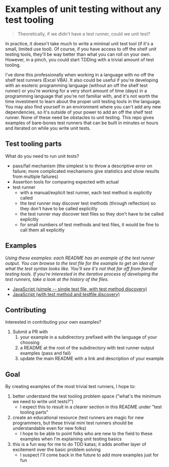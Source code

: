 # Examples of unit testing without any test tooling

> Theoretically, if we didn't have a test runner, could we unit test?

In practice, it doesn't take much to write a minimal unit test tool (if it's a
small, limited use tool). Of course, if you have access to off the shelf unit
testing tools, they'll be way better than what you can roll on your own.
However, in a pinch, you could start TDDing with a trivial amount of test
tooling. 

I've done this professionally when working in a language with no off the shelf
test runners (Excel VBA). It also could be useful if you're developing with an
esoteric programming language (without an off the shelf test runner) or you're
working for a very short amount of time (days) in a programming language that
you're not familiar with, and it's not worth the time investment to learn about
the proper unit testing tools in the language. You may also find yourself in an
environment where you can't add any new dependencies, so it's outside of your
power to add an off the shelf test runner. None of these need be obstacles to
unit testing. This repo gives examples of bare-bones test runners that can be
built in minutes or hours and iterated on while you write unit tests.

## Test tooling parts

What do you need to run unit tests?
- pass/fail mechanism (the simplest is to throw a descriptive error on failure;
  more complicated mechanisms give statistics and show results from multiple
  failures)
- Assertion tools for comparing expected with actual
- test runner
   - with a manual/explicit test runner, each test method is explicitly called
   - the test runner may discover test methods (through reflection) so they
     don't have to be called explicitly
   - the test runner may discover test files so they don't have to be called
     explicitly
   - for small numbers of test methods and test files, it would be fine to call
     them all explicitly

## Examples

*Using these examples: each README has an example of the test runner output.
You can browse to the test file for the example to get an idea of what the test
syntax looks like. You'll see it's not that far off from familiar testing
tools. If you're interested in the iterative process of developing the test runners,
take a look at the history of the files.*

- [JavaScript (simple -- single test file, with test method discovery)](./javascript-simple)
- [JavaScript (with test method and testfile discovery)](./javascript-with-test-file-discovery)

## Contributing

Interested in contributing your own examples?
1. Submit a PR with
    1. your example in a subdirectory prefixed with the language of your choosing
    2. a README at the root of the subdirectory with test runner output examples (pass and fail)
    3. update the main README with a link and description of your example

## Goal

By creating examples of the most trivial test runners, I hope to:
1. better understand the test tooling problem space ("what's the minimum we need to write unit tests?")
    - I expect this to result in a clearer section in this README under "test tooling parts"
2. create an educational resource (test runners are magic for new programmers, but these trivial mini test runners should be understandable even for new folks)
    - I hope to be able to point folks who are new to the field to these examples when I'm explaining unit testing basics
3. this is a fun way for me to do TDD katas; it adds another layer of excitement over the basic problem solving
    - I suspect I'll come back in the future to add more examples just for fun
